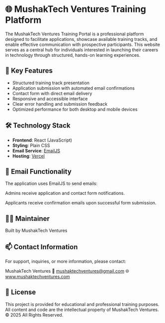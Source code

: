 # 🌐 MushakTech Ventures Training Platform

The MushakTech Ventures Training Portal is a professional platform designed to facilitate applications, showcase available training tracks, and enable effective communication with prospective participants. This website serves as a central hub for individuals interested in launching their careers in technology through structured, hands-on learning experiences.

## 📌 Key Features

- Structured training track presentation
- Application submission with automated email confirmations
- Contact form with direct email delivery
- Responsive and accessible interface
- Clear error handling and submission feedback
- Optimized performance for both desktop and mobile devices

## 🛠 Technology Stack

- **Frontend**: React (JavaScript)
- **Styling**: Plain CSS
- **Email Service**: [EmailJS](https://www.emailjs.com/)
- **Hosting**: [Vercel](https://vercel.com)


## 📨 Email Functionality
The application uses EmailJS to send emails:

Admins receive application and contact form notifications.

Applicants receive confirmation emails upon successful form submission.


## 🧑‍💻 Maintainer

Built by MushakTech Ventures


## 📫 Contact Information
For support, inquiries, or more information, please contact:

MushakTech Ventures
📧 mushaktechventures@gmail.com
🌐 www.mushaktechventures.com


## 📄 License
This project is provided for educational and professional training purposes.
All content and code are the intellectual property of MushakTech Ventures.
© 2025 All Rights Reserved.
